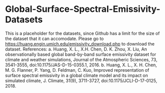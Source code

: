 # Global-Surface-Spectral-Emissivity-Datasets

This is a placeholder for the datasets, since Github has a limit for the size of the dataset that it can accomodate. Please go to https://huang.engin.umich.edu/emissivity_download.php to download the dataset.
References: 
a. Huang, X. L., X.H. Chen, D. K. Zhou, X. Liu, An observationally based global band-by-band surface emissivity dataset for climate and weather simulations, Journal of the Atmospheric Sciences, 73, 3541-3555, doi:10.1175/JAS-D-15-0355.1, 2016.
b. Huang, X. L., X. H. Chen, M. G. Flanner, P. Yang, D. Feldman, C. Kuo, Improved representation of surface spectral emissivity in a global climate model and its impact on simulated climate, J. Climate, 31(9), 3711-3727, doi:10.1175/JCLI-D-17-0125, 2018.
